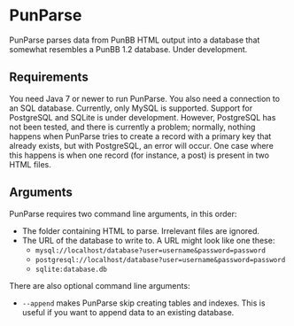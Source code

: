 PunParse
========
PunParse parses data from PunBB HTML output into a database that
somewhat resembles a PunBB 1.2 database. Under development.

Requirements
------------
You need Java 7 or newer to run PunParse. You also need a connection to
an SQL database. Currently, only MySQL is supported. Support for
PostgreSQL and SQLite is under development. However, PostgreSQL has not
been tested, and there is currently a problem; normally, nothing happens
when PunParse tries to create a record with a primary key that already
exists, but with PostgreSQL, an error will occur. One case where this
happens is when one record (for instance, a post) is present in two HTML
files.

Arguments
---------
PunParse requires two command line arguments, in this order:
* The folder containing HTML to parse. Irrelevant files are ignored.
* The URL of the database to write to. A URL might look like one these:
  * `mysql://localhost/database?user=username&password=password`
  * `postgresql://localhost/database?user=username&password=password`
  * `sqlite:database.db`

There are also optional command line arguments:
* `--append` makes PunParse skip creating tables and indexes. This is
  useful if you want to append data to an existing database.
